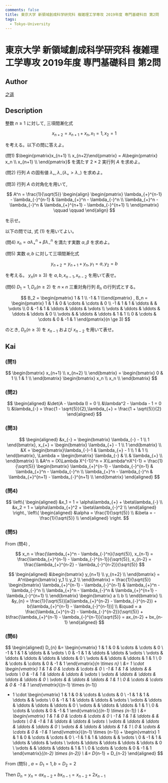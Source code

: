 ```yaml
---
comments: false
title: 東京大学 新領域創成科学研究科 複雑理工学専攻 2019年度 専門基礎科目 第2問
tags:
  - Tokyo-University
---
```

# 東京大学 新領域創成科学研究科 複雑理工学専攻 2019年度 専門基礎科目 第2問


## **Author**
[之遥](https://www.zhihu.com/people/zhao-yue-70-84)

## **Description**
整数 $n \ge 1$ に対して, 三項間漸化式

$$
x_{n+2} = x_{n+1} + x_n,x_1 = 1,x_2 = 1
$$

を考える。以下の問に答えよ。

(問1)
$\begin{pmatrix}x_{n+1} \\ x_{n+2}\end{pmatrix} = A\begin{pmatrix} x_n \\ x_{n+1} \\ \end{pmatrix}$ を満たす $2 \times 2$ 実行列 $A$ を求めよ。

(問2) 行列 $A$ の固有値 $\lambda_{+},\lambda_{-}(\lambda_{+} > \lambda_{-})$ を求めよ。

(問3) 行列 $A$ の対角化を用いて, 

$$
A^n = \frac{1}{\sqrt{5}}
\begin{align}
\begin{pmatrix}
\lambda_{+}^{n-1} - \lambda_{-}^{n-1} & \lambda_{+}^n - \lambda_{-}^n \\
\lambda_{+}^n - \lambda_{-}^n & \lambda_{+}^{n+1} - \lambda_{-}^{n+1} \\
\end{pmatrix} \qquad \qquad
\end{align}
$$

を示せ。

以下の問では, 式 (1) を用いてよい。

(問4) $x_n = \alpha\lambda_{+}^n + \beta\lambda_{-}^n$ を満たす実数 $\alpha,\beta$ を求めよ。

(問5) 実数 $a,b$ に対して三項間漸化式

$$
y_{n+2} = y_{n+1} + y_{n},y_1 = a,y_2 = b
$$

を考える。 $y_{n}(n\ge3)$ を $a,b,x_{n-1},x_{n-2}$ を用いて表せ。

(問6) $D_1 = 1,D_{n}(n \ge 2)$ を $n \times n$ 三重対角行列 $B_n$ の行列式とする。

$$
B_2 = \begin{pmatrix} 1 & 1 \\ -1 & 1 \\\end{pmatrix} ,
B_n = 
\begin{pmatrix}
1 & 1 & 0 & \cdots & \cdots & 0 \\
-1 & 1 & 1 & \ddots & & \vdots \\
0 & -1 & 1 & \ddots & \ddots & \vdots \\
\vdots & \ddots & \ddots & \ddots & \ddots & 0 \\
\vdots &  & \ddots & \ddots & 1 & 1 \\
0 & \cdots & \cdots & 0 & -1 & 1
\end{pmatrix}(n \ge 3)
$$

のとき, $D_n(n \ge 3)$ を $x_{n-1}$ および $x_{n-2}$ を用いて表せ。

## **Kai** 
### (問1)

$$
\begin{bmatrix} x_{n+1} \\ x_{n+2} \\ \end{bmatrix} = 
\begin{bmatrix} 0 & 1 \\ 1 & 1 \\ \end{bmatrix}
\begin{bmatrix} x_n \\ x_n \\ \end{bmatrix}
$$

### (問2)

$$
\begin{aligned}
&\det(A - \lambda I) = 0 \\
&\lambda^2 - \lambda - 1 = 0 \\
&\lambda_{-} = \frac{1 - \sqrt{5}}{2},\lambda_{+} = \frac{1 + \sqrt{5}}{2}
\end{aligned}
$$

### (問3)

$$
\begin{aligned}
&x_{-} = \begin{bmatrix} \lambda_{-} - 1 \\ 1 \end{bmatrix},
x_{+} = \begin{bmatrix} \lambda_{+} - 1 \\ 1 \end{bmatrix} \\
&X = \begin{bmatrix}\lambda_{-}-1 & \lambda_{+} - 1 \\ 1 & 1 \\ \end{bmatrix},
\Lambda = \begin{bmatrix} \lambda_{-} & \\ & \lambda_{+} \\ \end{bmatrix} \\
&A^n = (X\Lambda X^{-1})^n = X\Lambda^nX^{-1} = \frac{1}{\sqrt{5}}
\begin{bmatrix}
\lambda_{+}^{n-1} - \lambda_{-}^{n-1} & \lambda_{+}^n - \lambda_{-}^n \\
\lambda_{+}^n - \lambda_{-}^n & \lambda_{+}^{n+1} - \lambda_{-}^{n+1} \\
\end{bmatrix}
\end{aligned}
$$

### (問4)

$$
\left\{
\begin{aligned}
&x_1 = 1 = \alpha\lambda_{+} + \beta\lambda_{-} \\
&x_2 = 1 = \alpha\lambda_{+}^2 + \beta\lambda_{-}^2 \\
\end{aligned}
\right.,
\left\{
\begin{aligned}
&\alpha = \frac{1}{\sqrt{5}} \\
&\beta = -\frac{1}{\sqrt{5}} \\
\end{aligned}
\right.
$$

### (問5)
From (問4) ,

$$
x_n = \frac{\lambda_{+}^n - \lambda_{-}^n}{\sqrt{5}},
x_{n-1} = \frac{\lambda_{+}^{n-1} - \lambda_{-}^{n-1}}{\sqrt{5}},
x_{n-2} = \frac{\lambda_{+}^{n-2} - \lambda_{-}^{n-2}}{\sqrt{5}}
$$

$$
\begin{aligned}
&\begin{bmatrix} y_{n+1} \\ y_{n+2} \\ \end{bmatrix} = 
A^n\begin{bmatrix} y_1 \\ y_2 \\ \end{bmatrix} = 
\frac{1}{\sqrt{5}}
\begin{bmatrix}
\lambda_{+}^{n-1} - \lambda_{-}^{n-1} & \lambda_{+}^n - \lambda_{-}^n \\
\lambda_{+}^n - \lambda_{-}^n & \lambda_{+}^{n+1} - \lambda_{-}^{n+1} \\
\end{bmatrix}
\begin{bmatrix} a \\ b \\ \end{bmatrix} \\
&y_{n} = \frac{1}{\sqrt{5}}[a(\lambda_{+}^{n-2} - \lambda_{-}^{n-2}) + b(\lambda_{+}^{n-1} - \lambda_{-}^{n-1})] \\
&\quad = a \frac{\lambda_{+}^{n-2} - \lambda_{-}^{n-2}}{\sqrt{5}} + b\frac{\lambda_{+}^{n-1} - \lambda_{-}^{n-1}}{\sqrt{5}} = ax_{n-2} + bx_{n-1}
\end{aligned}
$$

### (問6)

$$
\begin{aligned}
D_{n} &= 
\begin{vmatrix}
1 & 1 & 0 & \cdots & \cdots & 0 \\
-1 & 1 & 1 & \ddots & & \vdots \\
0 & -1 & 1 & \ddots & \ddots & \vdots \\
\vdots & \ddots & \ddots & \ddots & \ddots & 0 \\
\vdots &  & \ddots & \ddots & 1 & 1 \\
0 & \cdots & \cdots & 0 & -1 & 1
\end{vmatrix}_{n \times n} \\
&= 1 \cdot 
\begin{vmatrix}
1 & 1 & 0 & \cdots & \cdots & 0 \\
-1 & 1 & 1 & \ddots & & \vdots \\
0 & -1 & 1 & \ddots & \ddots & \vdots \\
\vdots & \ddots & \ddots & \ddots & \ddots & 0 \\
\vdots &  & \ddots & \ddots & 1 & 1 \\
0 & \cdots & \cdots & 0 & -1 & 1
\end{vmatrix}_{(n-1) \times (n-1)} 
+ 1 \cdot 
\begin{vmatrix}
1 & 1 & 0 & \cdots & \cdots & 0 \\
-1 & 1 & 1 & \ddots & & \vdots \\
0 & -1 & 1 & \ddots & \ddots & \vdots \\
\vdots & \ddots & \ddots & \ddots & \ddots & 0 \\
\vdots &  & \ddots & \ddots & 1 & 1 \\
0 & \cdots & \cdots & 0 & -1 & 1
\end{vmatrix}_{(n-1) \times (n-1)} \\
&= \begin{vmatrix}
1 & 1 & 0 & \cdots & \cdots & 0 \\
-1 & 1 & 1 & \ddots & & \vdots \\
0 & -1 & 1 & \ddots & \ddots & \vdots \\
\vdots & \ddots & \ddots & \ddots & \ddots & 0 \\
\vdots &  & \ddots & \ddots & 1 & 1 \\
0 & \cdots & \cdots & 0 & -1 & 1
\end{vmatrix}_{(n-1) \times (n-1)} + 
\begin{vmatrix}
1 & 1 & 0 & \cdots & \cdots & 0 \\
-1 & 1 & 1 & \ddots & & \vdots \\
0 & -1 & 1 & \ddots & \ddots & \vdots \\
\vdots & \ddots & \ddots & \ddots & \ddots & 0 \\
\vdots &  & \ddots & \ddots & 1 & 1 \\
0 & \cdots & \cdots & 0 & -1 & 1
\end{vmatrix}_{(n-2) \times (n-2)} \\
&= D_{n-1} + D_{n-2}
\end{aligned}
$$

From (問5) , $a = D_1 = 1, b = D_2 = 2$

Then $D_{n} = y_n = ax_{n-2} + bx_{n-1} = x_{n-2} + 2x_{n-1}$